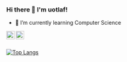 ### Hi there 👋 I'm uotlaf!

- 🌱 I’m currently learning Computer Science
<a href="https://discord.com/users/272111361708785675">
  <img align="left" alt="My discord" width="22px" src="https://raw.githubusercontent.com/peterthehan/peterthehan/master/assets/discord.svg" />
</a>
<a href="https://twitter.com/uotlaf">
  <img align="left" alt="Twitter" width="22px" src="https://raw.githubusercontent.com/peterthehan/peterthehan/master/assets/twitter.svg" />
</a>

<br><br>

[![Top Langs](https://github-readme-stats.vercel.app/api/top-langs/?username=uotlaf&layout=compact&theme=dark&langs_count=10&hide=javascript)](https://github.com/anuraghazra/github-readme-stats)
